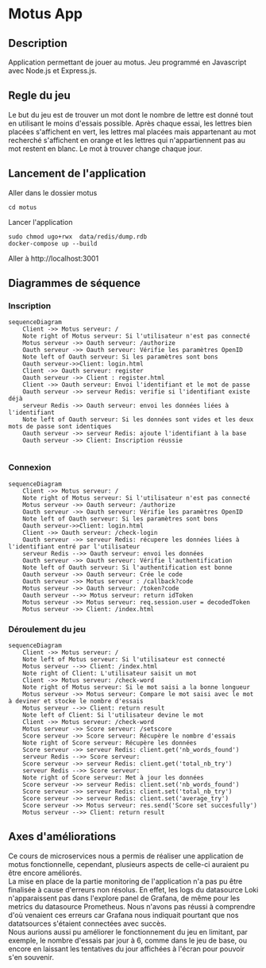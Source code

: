 # Motus App

## Description 

Application permettant de jouer au motus. Jeu programmé en Javascript avec Node.js et Express.js.

## Regle du jeu

Le but du jeu est de trouver un mot dont le nombre de lettre est donné tout en utilisant le moins d'essais possible. Après chaque essai, les lettres bien placées s'affichent en vert, 
les lettres mal placées mais appartenant au mot recherché s'affichent en orange et les lettres qui n'appartiennent pas au mot restent en blanc. Le mot à trouver change chaque jour.

## Lancement de l'application
 
Aller dans le dossier motus
 
 ```
cd motus
 ```

Lancer l'application

```
sudo chmod ugo+rwx  data/redis/dump.rdb
docker-compose up --build
```

Aller à http://localhost:3001

## Diagrammes de séquence

### Inscription
```mermaid
sequenceDiagram
    Client ->> Motus serveur: /
    Note right of Motus serveur: Si l'utilisateur n'est pas connecté
    Motus serveur ->> Oauth serveur: /authorize
    Oauth serveur ->> Oauth serveur: Vérifie les paramètres OpenID
    Note left of Oauth serveur: Si les paramètres sont bons
    Oauth serveur->>Client: login.html
    Client ->> Oauth serveur: register
    Oauth serveur ->> Client : register.html
    Client ->> Oauth serveur: Envoi l'identifiant et le mot de passe
    Oauth serveur ->> serveur Redis: verifie si l'identifiant existe déjà
    serveur Redis ->> Oauth serveur: envoi les données liées à l'identifiant
    Note left of Oauth serveur: Si les données sont vides et les deux mots de passe sont identiques
    Oauth serveur ->> serveur Redis: ajoute l'identifiant à la base
    Oauth serveur ->> Client: Inscription réussie
    
```

### Connexion

```mermaid
sequenceDiagram
    Client ->> Motus serveur: /
    Note right of Motus serveur: Si l'utilisateur n'est pas connecté
    Motus serveur ->> Oauth serveur: /authorize
    Oauth serveur ->> Oauth serveur: Vérifie les paramètres OpenID
    Note left of Oauth serveur: Si les paramètres sont bons
    Oauth serveur->>Client: login.html
    Client ->> Oauth serveur: /check-login
    Oauth serveur ->> serveur Redis: récupere les données liées à l'identifiant entré par l'utilisateur
    serveur Redis -->> Oauth serveur: envoi les données
    Oauth serveur ->> Oauth serveur: Vérifie l'authentification
    Note left of Oauth serveur: Si l'authentification est bonne
    Oauth serveur ->> Oauth serveur: Crée le code
    Oauth serveur ->> Motus serveur : /callback?code
    Motus serveur ->> Oauth serveur: /token?code
    Oauth serveur -->> Motus serveur: return idToken
    Motus serveur ->> Motus serveur: req.session.user = decodedToken
    Motus serveur ->> Client: /index.html
```
### Déroulement du jeu
```mermaid
sequenceDiagram
    Client ->> Motus serveur: /
    Note left of Motus serveur: Si l'utilisateur est connecté
    Motus serveur -->> Client: /index.html
    Note right of Client: L'utilisateur saisit un mot
    Client ->> Motus serveur: /check-word
    Note right of Motus serveur: Si le mot saisi a la bonne longueur
    Motus serveur ->> Motus serveur: Compare le mot saisi avec le mot à deviner et stocke le nombre d'essais
    Motus serveur -->> Client: return result
    Note left of Client: Si l'utilisateur devine le mot
    Client ->> Motus serveur: /check-word
    Motus serveur ->> Score serveur: /setscore
    Score serveur ->> Score serveur: Récupère le nombre d'essais
    Note right of Score serveur: Récupère les données
    Score serveur ->> serveur Redis: client.get('nb_words_found')
    serveur Redis -->> Score serveur: 
    Score serveur ->> serveur Redis: client.get('total_nb_try')
    serveur Redis -->> Score serveur: 
    Note right of Score serveur: Met à jour les données
    Score serveur ->> serveur Redis: client.set('nb_words_found')
    Score serveur ->> serveur Redis: client.set('total_nb_try')
    Score serveur ->> serveur Redis: client.set('average_try')
    Score serveur ->> Motus serveur: res.send('Score set succesfully')
    Motus serveur -->> Client: return result
```

## Axes d'améliorations

Ce cours de microservices nous a permis de réaliser une application de motus fonctionnelle, cependant, plusieurs aspects de celle-ci auraient pu être encore améliorés.  
La mise en place de la partie monitoring de l'application n'a pas pu être finalisée à cause d'erreurs non résolus.
En effet, les logs du datasource Loki n'apparaissent pas dans l'explore panel de Grafana, de même pour les metrics du datasource Prometheus. 
Nous n'avons pas réussi à comprendre d'où venaient ces erreurs car Grafana nous indiquait pourtant que nos datatsources s'étaient connectées avec succès.  
Nous aurions aussi pu améliorer le fonctionnement du jeu en limitant, par exemple, le nombre d'essais par jour à 6, comme dans le jeu de base, ou encore en laissant les tentatives du jour affichées à l'écran pour pouvoir s'en souvenir.
